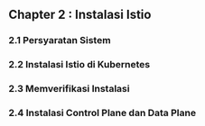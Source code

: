 ## Chapter 2 : Instalasi Istio

### 2.1 Persyaratan Sistem

### 2.2 Instalasi Istio di Kubernetes

### 2.3 Memverifikasi Instalasi

### 2.4 Instalasi Control Plane dan Data Plane
